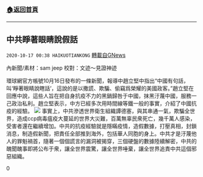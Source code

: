 ###  [:house:返回首頁](https://github.com/ourhimalayas/txt)
---

## 中共睜著眼睛說假話
`2020-10-17 00:38 HAIKUOTIANKONG` [轉載自GNews](https://gnews.org/zh-hant/429565/)

內新聞/素材：sam jeep 校對：文迹～見證神迹

環球網官方帳號10月16日發布的一條新聞，報導中趙立堅中指出“中國有句話，叫‘睜著眼睛說瞎話’，這說的是以撒謊、欺騙、偷竊爲榮耀的美國政客。”趙立堅在回應中說，這些人旨在把自身抗疫不力的黑鍋歸咎于中國，抹黑汙蔑中國，服務一己政治私利。趙立堅表示，中方已經多次用時間線等鐵一般的事實，介紹了中國抗疫的經驗。
![]()![](https://s3.amazonaws.com/gnews-media-offload/wp-content/uploads/2020/10/17003539/166.jpg)
事實上，中共滲透世界衛生組織譚德塞，與其串通一氣，欺騙全世界，造成ccp病毒瘟疫大蔓延的世界大災難，百萬無辜民衆死亡，幾千萬人感染，受害者還在繼續增加。中共的抗疫經驗就是隱瞞疫情，造假數據，打壓真相，封鎖消息，制造假新聞，把責任全部推到海外，包括華人同胞的身上。中共才是汙蔑他人的罪魁禍首，隨著一個個謊言的漏洞被揭穿，三個硬盤的數據陸續解密，中共的醜聞醜事即將公布于衆，讓全世界震驚，讓全世界唾棄，讓全世界追責中共這個邪惡組織。

0
